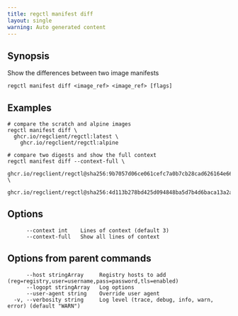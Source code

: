 ```yaml
---
title: regctl manifest diff
layout: single
warning: Auto generated content
---
```


## Synopsis

Show the differences between two image manifests

```shell
regctl manifest diff <image_ref> <image_ref> [flags]
```

## Examples

```shell
# compare the scratch and alpine images
regctl manifest diff \
  ghcr.io/regclient/regctl:latest \
	ghcr.io/regclient/regctl:alpine

# compare two digests and show the full context
regctl manifest diff --context-full \
  ghcr.io/regclient/regctl@sha256:9b7057d06ce061cefc7a0b7cb28cad626164e6629a1a4f09cee4b4d400c9aef0 \
  ghcr.io/regclient/regctl@sha256:4d113b278bd425d094848ba5d7b4d6baca13a2a9d20d265b32bc12020d501002
```

## Options

```text
      --context int    Lines of context (default 3)
      --context-full   Show all lines of context
```

## Options from parent commands

```text
      --host stringArray     Registry hosts to add (reg=registry,user=username,pass=password,tls=enabled)
      --logopt stringArray   Log options
      --user-agent string    Override user agent
  -v, --verbosity string     Log level (trace, debug, info, warn, error) (default "WARN")
```
